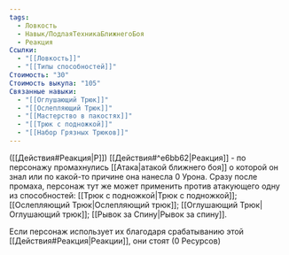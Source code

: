 ```yaml
---
tags:
  - Ловкость
  - Навык/ПодлаяТехникаБлижнегоБоя
  - Реакция
Ссылки:
  - "[[Ловкость]]"
  - "[[Типы способностей]]"
Стоимость: "30"
Стоимость выкупа: "105"
Связанные навыки:
  - "[[Оглушающий Трюк]]"
  - "[[Ослепляющий Трюк]]"
  - "[[Мастерство в пакостях]]"
  - "[[Трюк с подножкой]]"
  - "[[Набор Грязных Трюков]]"
---
```

([[Действия#Реакция|Р]]) [[Действия#^e6bb62|Реакция]] - по персонажу промахнулись [[Атака|атакой ближнего боя]] о которой он знал или по какой-то причине она нанесла 0 Урона. Сразу после промаха, персонаж тут же может применить против атакующего одну из способностей: [[Трюк с подножкой|Трюк с подножкой]]; [[Ослепляющий Трюк|Ослепляющий трюк]]; [[Оглушающий Трюк|Оглушающий трюк]]; [[Рывок за Спину|Рывок за спину]]. 

Если персонаж использует их благодаря срабатыванию этой [[Действия#Реакция|Реакции]], они стоят (0 Ресурсов)